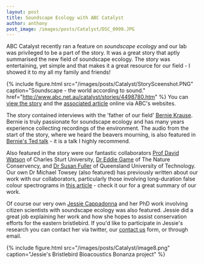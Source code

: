 ```yaml
---
layout: post
title: Soundscape Ecology with ABC Catalyst
author: anthony 
post_image: /images/posts/Catalyst/DSC_0999.JPG
---
```


ABC Catalyst recently ran a feature on _soundscape ecology_ and our lab was privileged to be a part of
the story. It was a great story that aptly summarised the new field of soundscape ecology. The story
was entertaining, yet simple and that makes it a great resource for our field - I showed it to my
all my family and friends!

{% include figure.html src="/images/posts/Catalyst/StorySceenshot.PNG" caption="Soundscape - the world according to sound." href="http://www.abc.net.au/catalyst/stories/4498780.htm" %}
You can [view the story](http://www.abc.net.au/catalyst/stories/4498780.htm) and the 
[associated article](http://www.abc.net.au/news/2016-07-11/soundscape-ecology-could-track-environmental-changes/7587354) online via ABC's websites.

The story contained interviews with the 'father of our field' [Bernie Krause](http://www.wildsanctuary.com/). Bernie is truly passionate for soundscape ecology and has many years experience collecting recordings
of the environment. The audio from the start of
the story, where we heard the beavers mourning, is also featured in [Bernie's Ted talk](https://www.ted.com/talks/bernie_krause_the_voice_of_the_natural_world?language=en) - 
it is a talk I highly recommend.

Also featured in the story were our fantastic collaborators [Prof David Watson](https://twitter.com/d0ct0r_dave)
 of Charles Sturt University, [Dr Eddie Game](https://twitter.com/EddieGame) of The Nature Conservency,
and [Dr Susan Fuller](http://staff.qut.edu.au/staff/fullers/) of Queensland University of Technology.
Our own Dr Michael Towsey (also featured) has previously written about our work with our collaborators, particularly those involving long-duration false colour spectrograms in 
[this article](http://research.ecosounds.org/research/EADM-Towsey/Long-Duration-Audio-Recordings-of-the-environment.html) - 
check it our for a great summary of our work.

Of course our very own [Jessie Cappadonna](https://twitter.com/jesscappadonna) and her PhD work
involving citizen scientists with soundscape ecology was also featured. Jessie did a great job 
explaining her work and how she hopes to assist conservation efforts for the eastern bristlebird.
If you'd like to participate in Jessie's research you can contact her via twitter, our 
[contact us](https://www.ecosounds.org/contact_us) form, or through email.  


{% include figure.html src="/images/posts/Catalyst/image8.png" caption="Jessie's Bristlebird Bioacoustics Bonanza project" %}







